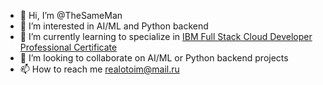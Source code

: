 - 👋 Hi, I’m @TheSameMan
- 👀 I’m interested in AI/ML and Python backend
- 🌱 I’m currently learning to specialize in [IBM Full Stack Cloud Developer Professional Certificate](https://www.coursera.org/professional-certificates/ibm-full-stack-cloud-developer?)
- 💞️ I’m looking to collaborate on AI/ML or Python backend projects
- 📫 How to reach me realotoim@mail.ru

<!---
TheSameMan/TheSameMan is a ✨ special ✨ repository because its `README.md` (this file) appears on your GitHub profile.
You can click the Preview link to take a look at your changes.
--->
